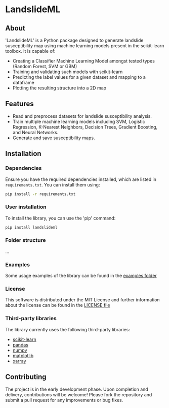 # LandslideML

## About

'LandslideML' is a Python package designed to generate landslide susceptibility map using machine learning models present in the scikit-learn toolbox.
It is capable of:
- Creating a Classifier Machine Learning Model amongst tested types (Random Forest, SVM or GBM)
- Training and validating such models with scikit-learn
- Predicting the label values for a given dataset and mapping to a dataframe
- Plotting the resulting structure into a 2D map

## Features 

- Read and preprocess datasets for landslide susceptibility analysis.
- Train multiple machine learning models including SVM, Logistic Regression, K-Nearest Neighbors, Decision Trees, Gradient Boosting, and Neural Networks.
- Generate and save susceptibility maps.

## Installation

### Dependencies

Ensure you have the required dependencies installed, which are listed in `requirements.txt`. You can install them using: 

```bash
pip install -r requirements.txt
```

### User installation

To install the library, you can use the 'pip' command:

```bash
pip install landslideml
```

### Folder structure

...

### Examples

Some usage examples of the library can be found in the [examples folder](https://github.com/ImProta/LandslideML/tree/e41688e91cecac40bd05ca45650c99fd23ab7b76/examples)

### License

This software is distributed under the MIT License and further information about the license can be found in the [LICENSE file](https://github.com/ImProta/LandslideML/blob/e41688e91cecac40bd05ca45650c99fd23ab7b76/LICENSE)

### Third-party libraries

The library currently uses the following third-party libraries:
- [scikit-learn](https://scikit-learn.org/stable/index.html)
- [pandas](https://pandas.pydata.org)
- [numpy](https://numpy.org)
- [matplotlib](https://matplotlib.org)
- [xarray](https://docs.xarray.dev/en/stable/index.html)


## Contributing

The project is in the early development phase. Upon completion and delivery, contributions will be welcome! Please fork the repository and submit a pull request for any improvements or bug fixes.
